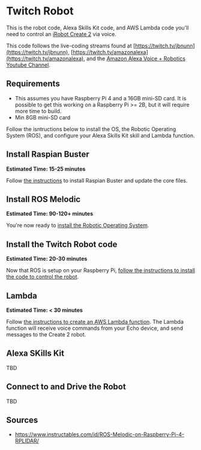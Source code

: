 # Twitch Robot

This is the robot code, Alexa Skills Kit code, and AWS Lambda code you'll need to control an [iRobot Create 2](https://www.irobot.com/about-irobot/stem/create-2) via voice. 

This code follows the live-coding streams found at [https://twitch.tv/jbnunn](https://twitch.tv/jbnunn), [https://twitch.tv/amazonalexa](https://twitch.tv/amazonalexa), and the [Amazon Alexa Voice + Robotics Youtube Channel](https://www.youtube.com/playlist?list=PL2KJmkHeYQTNKbeNmYxs-CY3AhPJcl61U).

## Requirements

* This assumes you have Raspberry Pi 4 and a 16GB mini-SD card. It is possible to get this working on a Raspberry Pi >= 2B, but it will require more time to build. 
* Min 8GB mini-SD card

Follow the isntructions below to install the OS, the Robotic Operating System (ROS), and configure your Alexa Skills Kit skill and Lambda function.

## Install Raspian Buster

**Estimated Time: 15-25 minutes**

Follow [the instructions](./Part1-Raspian.md) to install Raspian Buster and update the core files. 

## Install ROS Melodic

**Estimated Time: 90-120+ minutes**

You're now ready to [install the Robotic Operating System](./Part2-ROS.md). 

## Install the Twitch Robot code

**Estimated Time: 20-30 minutes**

Now that ROS is setup on your Raspberry Pi, [follow the instructions to install the code to control the robot](./Part3-RobotCode.md). 

## Lambda

**Estimated Time: < 30 minutes**

Follow [the instructions to create an AWS Lambda function](./Part4-Lambda.md). The Lambda function will receive voice commands from your Echo device, and send messages to the Create 2 robot. 

## Alexa SKills Kit

TBD

## Connect to and Drive the Robot

TBD

## Sources

* https://www.instructables.com/id/ROS-Melodic-on-Raspberry-Pi-4-RPLIDAR/
